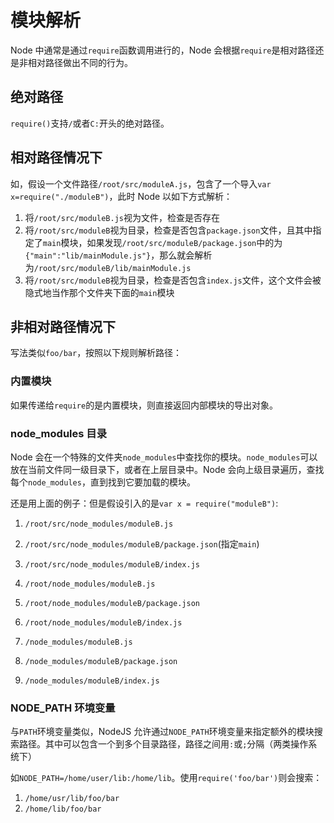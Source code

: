 # 模块解析

Node 中通常是通过`require`函数调用进行的，Node 会根据`require`是相对路径还是非相对路径做出不同的行为。

## 绝对路径

`require()`支持`/`或者`C:`开头的绝对路径。

## 相对路径情况下

如，假设一个文件路径`/root/src/moduleA.js`，包含了一个导入`var x=require("./moduleB")`，此时 Node 以如下方式解析：

1. 将`/root/src/moduleB.js`视为文件，检查是否存在
2. 将`/root/src/moduleB`视为目录，检查是否包含`package.json`文件，且其中指定了`main`模块，如果发现`/root/src/moduleB/package.json`中的为`{"main":"lib/mainModule.js"}`，那么就会解析为`/root/src/moduleB/lib/mainModule.js`
3. 将`/root/src/moduleB`视为目录，检查是否包含`index.js`文件，这个文件会被隐式地当作那个文件夹下面的`main`模块

## 非相对路径情况下

写法类似`foo/bar`，按照以下规则解析路径：
### 内置模块
如果传递给`require`的是内置模块，则直接返回内部模块的导出对象。

### node_modules 目录
Node 会在一个特殊的文件夹`node_modules`中查找你的模块。`node_modules`可以放在当前文件同一级目录下，或者在上层目录中。Node 会向上级目录遍历，查找每个`node_modules`，直到找到它要加载的模块。

还是用上面的例子：但是假设引入的是`var x = require("moduleB")`:

1. `/root/src/node_modules/moduleB.js`
2. `/root/src/node_modules/moduleB/package.json`(指定`main`)
3. `/root/src/node_modules/moduleB/index.js`

4. `/root/node_modules/moduleB.js`
5. `/root/node_modules/moduleB/package.json`
6. `/root/node_modules/moduleB/index.js`

7. `/node_modules/moduleB.js`
8. `/node_modules/moduleB/package.json`
9. `/node_modules/moduleB/index.js`

### NODE_PATH 环境变量

与`PATH`环境变量类似，NodeJS 允许通过`NODE_PATH`环境变量来指定额外的模块搜索路径。其中可以包含一个到多个目录路径，路径之间用`:`或`;`分隔（两类操作系统下）

如`NODE_PATH=/home/user/lib:/home/lib`。使用`require('foo/bar')`则会搜索：
1. `/home/usr/lib/foo/bar`
2. `/home/lib/foo/bar`